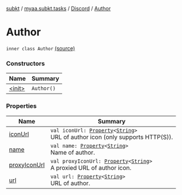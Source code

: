 [subkt](../../../index.md) / [myaa.subkt.tasks](../../index.md) / [Discord](../index.md) / [Author](./index.md)

# Author

`inner class Author` [(source)](https://github.com/Myaamori/SubKt/blob/0.1.19/src/main/kotlin/myaa/subkt/tasks/discordtask.kt#L190)

### Constructors

| Name | Summary |
|---|---|
| [&lt;init&gt;](-init-.md) | `Author()` |

### Properties

| Name | Summary |
|---|---|
| [iconUrl](icon-url.md) | `val iconUrl: `[`Property`](https://docs.gradle.org/current/javadoc/org/gradle/api/provider/Property.html)`<`[`String`](https://kotlinlang.org/api/latest/jvm/stdlib/kotlin/-string/index.html)`>`<br>URL of author icon (only supports HTTP(S)). |
| [name](name.md) | `val name: `[`Property`](https://docs.gradle.org/current/javadoc/org/gradle/api/provider/Property.html)`<`[`String`](https://kotlinlang.org/api/latest/jvm/stdlib/kotlin/-string/index.html)`>`<br>Name of author. |
| [proxyIconUrl](proxy-icon-url.md) | `val proxyIconUrl: `[`Property`](https://docs.gradle.org/current/javadoc/org/gradle/api/provider/Property.html)`<`[`String`](https://kotlinlang.org/api/latest/jvm/stdlib/kotlin/-string/index.html)`>`<br>A proxied URL of author icon. |
| [url](url.md) | `val url: `[`Property`](https://docs.gradle.org/current/javadoc/org/gradle/api/provider/Property.html)`<`[`String`](https://kotlinlang.org/api/latest/jvm/stdlib/kotlin/-string/index.html)`>`<br>URL of author. |
